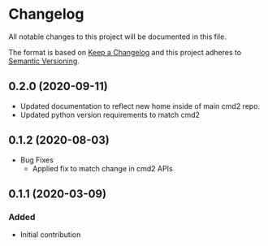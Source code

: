 # Changelog

All notable changes to this project will be documented in this file.

The format is based on [Keep a Changelog](http://keepachangelog.com/en/1.0.0/) and this project
adheres to [Semantic Versioning](http://semver.org/spec/v2.0.0.html).

## 0.2.0 (2020-09-11)

- Updated documentation to reflect new home inside of main cmd2 repo.
- Updated python version requirements to match cmd2

## 0.1.2 (2020-08-03)

- Bug Fixes
    - Applied fix to match change in cmd2 APIs

## 0.1.1 (2020-03-09)

### Added

- Initial contribution
